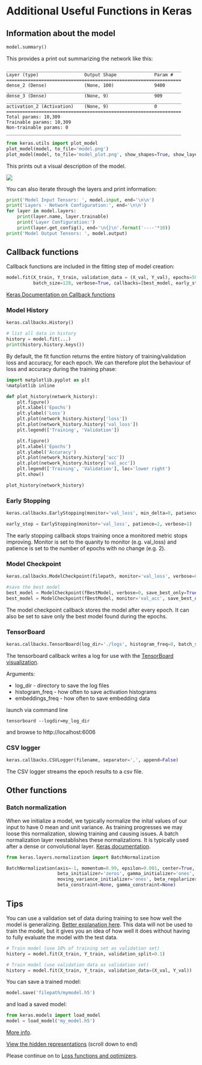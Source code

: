 # Additional Useful Functions in Keras


## Information about the model


```python
model.summary() 
```
This provides a print out summarizing the network like this:
```
_________________________________________________________________
Layer (type)                 Output Shape              Param #   
=================================================================
dense_2 (Dense)              (None, 100)               9400      
_________________________________________________________________
dense_3 (Dense)              (None, 9)                 909       
_________________________________________________________________
activation_2 (Activation)    (None, 9)                 0         
=================================================================
Total params: 10,309
Trainable params: 10,309
Non-trainable params: 0
_________________________________________________________________
```

```python
from keras.utils import plot_model
plot_model(model, to_file='model.png')
plot_model(model, to_file='model_plot.png', show_shapes=True, show_layer_names=True)
```

This prints out a visual description of the model.

![](https://3qeqpr26caki16dnhd19sv6by6v-wpengine.netdna-ssl.com/wp-content/uploads/2017/09/Plot-of-Neural-Network-Model-Graph.png)

You can also iterate through the layers and print information:
```python
print('Model Input Tensors: ', model.input, end='\n\n')
print('Layers - Network Configuration:', end='\n\n')
for layer in model.layers:
    print(layer.name, layer.trainable)
    print('Layer Configuration:')
    print(layer.get_config(), end='\n{}\n'.format('----'*10))
print('Model Output Tensors: ', model.output)
```

## Callback functions

Callback functions are included in the fitting step of model creation:
```python
model.fit(X_train, Y_train, validation_data = (X_val, Y_val), epochs=50, 
          batch_size=128, verbose=True, callbacks=[best_model, early_stop])
```

[Keras Documentation on Callback functions](https://keras.io/callbacks/)

### Model History
```python
keras.callbacks.History()

# list all data in history
history = model.fit(...)
print(history.history.keys())
```
By default, the fit function returns the entire history of training/validation loss and accuracy, for each epoch. We can therefore plot the behaviour of loss and accuracy during the training phase:
```python
import matplotlib.pyplot as plt
%matplotlib inline

def plot_history(network_history):
    plt.figure()
    plt.xlabel('Epochs')
    plt.ylabel('Loss')
    plt.plot(network_history.history['loss'])
    plt.plot(network_history.history['val_loss'])
    plt.legend(['Training', 'Validation'])

    plt.figure()
    plt.xlabel('Epochs')
    plt.ylabel('Accuracy')
    plt.plot(network_history.history['acc'])
    plt.plot(network_history.history['val_acc'])
    plt.legend(['Training', 'Validation'], loc='lower right')
    plt.show()

plot_history(network_history)
```

### Early Stopping

```python
keras.callbacks.EarlyStopping(monitor='val_loss', min_delta=0, patience=0, verbose=0, mode='auto', baseline=None)

early_stop = EarlyStopping(monitor='val_loss', patience=2, verbose=1) 
```
The early stopping callback stops training once a monitored metric stops improving. Monitor is set to the quanity to monitor (e.g. val_loss) and patience is set to the number of epochs with no change (e.g. 2).

### Model Checkpoint

```python
keras.callbacks.ModelCheckpoint(filepath, monitor='val_loss', verbose=0, save_best_only=False, save_weights_only=False, mode='auto', period=1)

#save the best model
best_model = ModelCheckpoint(fBestModel, verbose=0, save_best_only=True)
best_model = ModelCheckpoint(fBestModel, monitor='val_acc', save_best_only=True, mode='max')
```
The model checkpoint callback stores the model after every epoch. It can also be set to save only the best model found during the epochs. 

### TensorBoard
```python
keras.callbacks.TensorBoard(log_dir='./logs', histogram_freq=0, batch_size=32, write_graph=True, write_grads=False, write_images=False, embeddings_freq=0, embeddings_layer_names=None, embeddings_metadata=None, embeddings_data=None)
```
The tensorboard callback writes a log for use with the [TensorBoard visualization](https://www.tensorflow.org/guide/summaries_and_tensorboard).

Arguments:
* log_dir - directory to save the log files
* histogram_freq - how often to save activation histograms
* embeddings_freq - how often to save embedding data

launch via command line
```
tensorboard --logdir=my_log_dir
```
and browse to http://localhost:6006

### CSV logger
```python
keras.callbacks.CSVLogger(filename, separator=',', append=False)
```
The CSV logger streams the epoch results to a csv file. 

## Other functions

### Batch normalization

When we initialize a model, we typically normalize the inital values of our input to have 0 mean and unit variance. As training progresses we may loose this normalization, slowing training and causing issues. A batch normalization layer reestablishes these normalizations. It is typically used after a dense or convolutional layer. [Keras documentation](https://keras.io/layers/normalization/). 

```python
from keras.layers.normalization import BatchNormalization

BatchNormalization(axis=-1, momentum=0.99, epsilon=0.001, center=True, scale=True, 
                   beta_initializer='zeros', gamma_initializer='ones', moving_mean_initializer='zeros',
                   moving_variance_initializer='ones', beta_regularizer=None, gamma_regularizer=None,
                   beta_constraint=None, gamma_constraint=None)
```

## Tips

You can use a validation set of data during training to see how well the model is generalizing. [Better explanation here](https://stackoverflow.com/questions/46308374/what-is-validation-data-used-for-in-a-keras-sequential-model). This data will not be used to train the model, but it gives you an idea of how well it does without having to fully evaluate the model with the test data. 
```python
# Train model (use 10% of training set as validation set)
history = model.fit(X_train, Y_train, validation_split=0.1)

# Train model (use validation data as validation set)
history = model.fit(X_train, Y_train, validation_data=(X_val, Y_val))
```

You can save a trained model:
```python
model.save('filepath/mymodel.h5')
```
and load a saved model:
```python
from keras.models import load_model
model = load_model('my_model.h5')
```
[More info](https://keras.io/getting-started/faq/#how-can-i-save-a-keras-model).

[View the hidden representations](https://github.com/leriomaggio/deep-learning-keras-tensorflow/blob/pydata-london2017/2.1%20Hidden%20Layer%20Representation%20and%20Embeddings.ipynb) (scroll down to end)

Please continue on to [Loss functions and optimizers](https://github.com/kitchell/DeepLearningTutorial_LBspectrum/blob/master/LossFxnsOptimizers.md).

